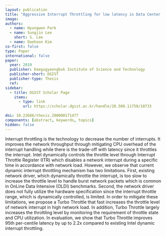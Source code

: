 ```yaml
---
layout: publication
title: "Aggressive Interrupt Throttling for low latency in Data Center Servers"
image: 
authors:
  - name: Hyungwon Park
  - name: Sungjin Lee
    short: S. Lee
  - name: Daehoon Kim
co-first: false
type: Paper
international: false
paper: 
  year: 2019
  publisher: Daegugyeongbuk Institute of Science and Technology
  publisher-short: DGIST
  publisher-type: Thesis
  ref:
sidebar:
  - title: DGIST Scholar Page
    items:
      - type: link
        url: https://scholar.dgist.ac.kr/handle/20.500.11750/10733
        
doi: 10.22686/thesis.200000171477
components: [abstract, keywords, topics]
hidden: false
---
```


Interrupt throttling is the technology to decrease the number of interrupts. It improves the network throughput through mitigating CPU overhead of the interrupt handling while there is the trade-off with latency since it throttles the interrupt. Intel dynamically controls the throttle level through Interrupt Throttle Register (ITR) which disables a network interrupt during a specific time in accordance with network load. However, we observe that current dynamic interrupt throttling mechanism has two limitations. First, existing network driver, which dynamically throttle the interrupt, is too slow to increase the throttle level to handle burst network packets which is common in OnLine Data Intensive (OLDI) benchmarks. Second, the network driver does not fully utilize the hardware specification since the interrupt throttle range, which is dynamically controlled, is limited. In order to mitigate these limitations, we propose a Turbo Throttle that fast increases the throttle level of network interrupt in high network load. In addition, Turbo Throttle largely increases the throttling level by monitoring the requirement of throttle state and CPU utilization. In evaluation, we show that Turbo Throttle improves 95th per-centile latency by up to 2.2x compared to existing Intel dynamic interrupt throttling.